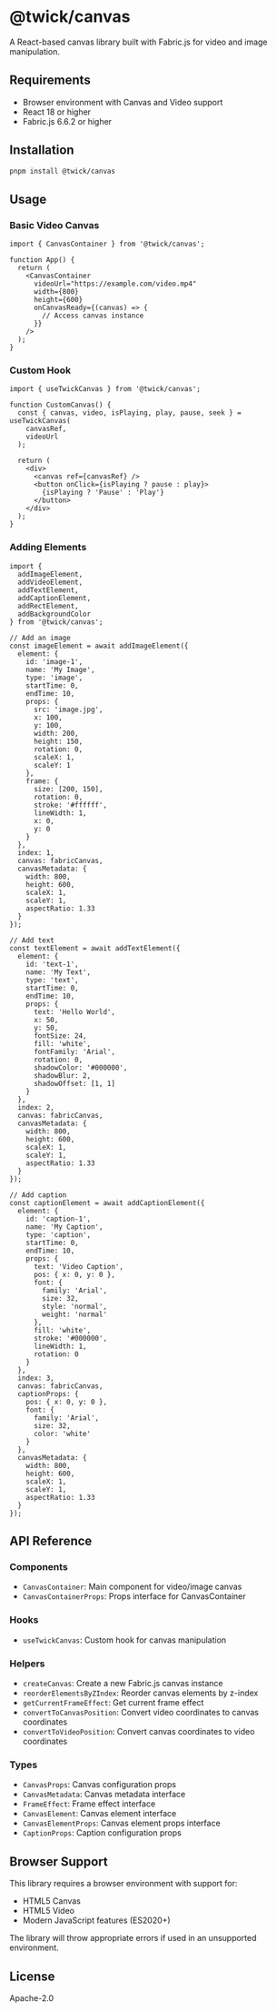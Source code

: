 # @twick/canvas

A React-based canvas library built with Fabric.js for video and image manipulation.

## Requirements

- Browser environment with Canvas and Video support
- React 18 or higher
- Fabric.js 6.6.2 or higher

## Installation

```bash
pnpm install @twick/canvas
```

## Usage

### Basic Video Canvas

```tsx
import { CanvasContainer } from '@twick/canvas';

function App() {
  return (
    <CanvasContainer
      videoUrl="https://example.com/video.mp4"
      width={800}
      height={600}
      onCanvasReady={(canvas) => {
        // Access canvas instance
      }}
    />
  );
}
```

### Custom Hook

```tsx
import { useTwickCanvas } from '@twick/canvas';

function CustomCanvas() {
  const { canvas, video, isPlaying, play, pause, seek } = useTwickCanvas(
    canvasRef,
    videoUrl
  );

  return (
    <div>
      <canvas ref={canvasRef} />
      <button onClick={isPlaying ? pause : play}>
        {isPlaying ? 'Pause' : 'Play'}
      </button>
    </div>
  );
}
```

### Adding Elements

```tsx
import { 
  addImageElement, 
  addVideoElement, 
  addTextElement, 
  addCaptionElement,
  addRectElement,
  addBackgroundColor
} from '@twick/canvas';

// Add an image
const imageElement = await addImageElement({
  element: {
    id: 'image-1',
    name: 'My Image',
    type: 'image',
    startTime: 0,
    endTime: 10,
    props: {
      src: 'image.jpg',
      x: 100,
      y: 100,
      width: 200,
      height: 150,
      rotation: 0,
      scaleX: 1,
      scaleY: 1
    },
    frame: {
      size: [200, 150],
      rotation: 0,
      stroke: '#ffffff',
      lineWidth: 1,
      x: 0,
      y: 0
    }
  },
  index: 1,
  canvas: fabricCanvas,
  canvasMetadata: {
    width: 800,
    height: 600,
    scaleX: 1,
    scaleY: 1,
    aspectRatio: 1.33
  }
});

// Add text
const textElement = await addTextElement({
  element: {
    id: 'text-1',
    name: 'My Text',
    type: 'text',
    startTime: 0,
    endTime: 10,
    props: {
      text: 'Hello World',
      x: 50,
      y: 50,
      fontSize: 24,
      fill: 'white',
      fontFamily: 'Arial',
      rotation: 0,
      shadowColor: '#000000',
      shadowBlur: 2,
      shadowOffset: [1, 1]
    }
  },
  index: 2,
  canvas: fabricCanvas,
  canvasMetadata: {
    width: 800,
    height: 600,
    scaleX: 1,
    scaleY: 1,
    aspectRatio: 1.33
  }
});

// Add caption
const captionElement = await addCaptionElement({
  element: {
    id: 'caption-1',
    name: 'My Caption',
    type: 'caption',
    startTime: 0,
    endTime: 10,
    props: {
      text: 'Video Caption',
      pos: { x: 0, y: 0 },
      font: {
        family: 'Arial',
        size: 32,
        style: 'normal',
        weight: 'normal'
      },
      fill: 'white',
      stroke: '#000000',
      lineWidth: 1,
      rotation: 0
    }
  },
  index: 3,
  canvas: fabricCanvas,
  captionProps: {
    pos: { x: 0, y: 0 },
    font: {
      family: 'Arial',
      size: 32,
      color: 'white'
    }
  },
  canvasMetadata: {
    width: 800,
    height: 600,
    scaleX: 1,
    scaleY: 1,
    aspectRatio: 1.33
  }
});
```

## API Reference

### Components

- `CanvasContainer`: Main component for video/image canvas
- `CanvasContainerProps`: Props interface for CanvasContainer

### Hooks

- `useTwickCanvas`: Custom hook for canvas manipulation

### Helpers

- `createCanvas`: Create a new Fabric.js canvas instance
- `reorderElementsByZIndex`: Reorder canvas elements by z-index
- `getCurrentFrameEffect`: Get current frame effect
- `convertToCanvasPosition`: Convert video coordinates to canvas coordinates
- `convertToVideoPosition`: Convert canvas coordinates to video coordinates

### Types

- `CanvasProps`: Canvas configuration props
- `CanvasMetadata`: Canvas metadata interface
- `FrameEffect`: Frame effect interface
- `CanvasElement`: Canvas element interface
- `CanvasElementProps`: Canvas element props interface
- `CaptionProps`: Caption configuration props

## Browser Support

This library requires a browser environment with support for:
- HTML5 Canvas
- HTML5 Video
- Modern JavaScript features (ES2020+)

The library will throw appropriate errors if used in an unsupported environment.

## License

Apache-2.0 